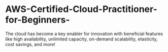 # AWS-Certified-Cloud-Practitioner-for-Beginners-
The cloud has become a key enabler for innovation with beneficial features like high availability, unlimited capacity, on-demand scalability, elasticity, cost savings, and more! 
